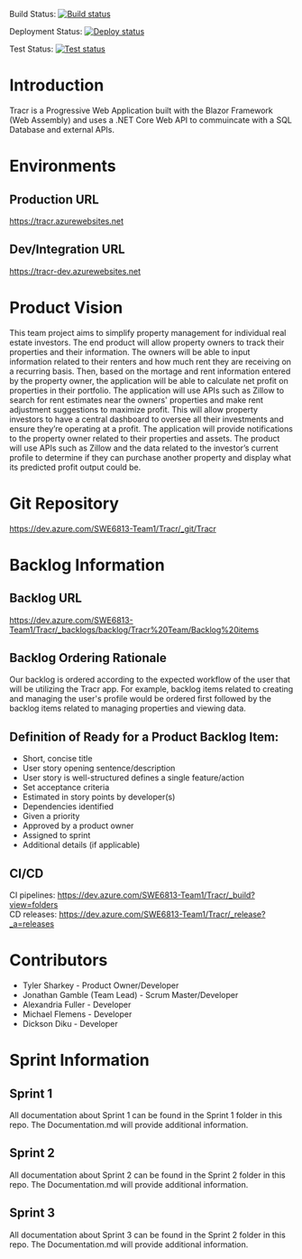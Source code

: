 Build Status:
[![Build status](https://dev.azure.com/SWE6813-Team1/Tracr/_apis/build/status/tracr-prod)](https://dev.azure.com/SWE6813-Team1/Tracr/_build/latest?definitionId=5)

Deployment Status:
[![Deploy status](https://vsrm.dev.azure.com/SWE6813-Team1/_apis/public/Release/badge/bdd6bc71-5874-4d2c-9da8-f1705ba844aa/3/5)](https://dev.azure.com/SWE6813-Team1/Tracr/_release?_a=releases&definitionId=3)

Test Status:
[![Test status](https://vsrm.dev.azure.com/SWE6813-Team1/_apis/public/Release/badge/bdd6bc71-5874-4d2c-9da8-f1705ba844aa/3/6)](https://dev.azure.com/SWE6813-Team1/Tracr/_release?_a=releases&definitionId=3)

# Introduction 
Tracr is a Progressive Web Application built with the Blazor Framework (Web Assembly) and uses a .NET Core Web API to commuincate with a SQL Database and external APIs.

# Environments

## Production URL
https://tracr.azurewebsites.net

## Dev/Integration URL
https://tracr-dev.azurewebsites.net

# Product Vision
This team project aims to simplify property management for individual real estate investors. The end product will allow property owners to track their properties and their information. The owners will be able to input information related to their renters and how much rent they are receiving on a recurring basis. Then, based on the mortage and rent information entered by the property owner, the application will be able to calculate net profit on properties in their portfolio. The application will use APIs such as Zillow to search for rent estimates near the owners' properties and make rent adjustment suggestions to maximize profit. This will allow property investors to have a central dashboard to oversee all their investments and ensure they’re operating at a profit. The application will provide notifications to the property owner related to their properties and assets. The product will use APIs such as Zillow and the data related to the investor’s current profile to determine if they can purchase another property and display what its predicted profit output could be. 

# Git Repository 
https://dev.azure.com/SWE6813-Team1/Tracr/_git/Tracr

# Backlog Information

## Backlog URL 
https://dev.azure.com/SWE6813-Team1/Tracr/_backlogs/backlog/Tracr%20Team/Backlog%20items

## Backlog Ordering Rationale
Our backlog is ordered according to the expected workflow of the user that will be utilizing the Tracr app. For example, backlog items related to creating and managing the user's profile would be ordered first followed by the backlog items related to managing properties and viewing data.

## Definition of Ready for a Product Backlog Item:
* Short, concise title
* User story opening sentence/description
* User story is well-structured defines a single feature/action
* Set acceptance criteria
* Estimated in story points by developer(s)
* Dependencies identified
* Given a priority
* Approved by a product owner
* Assigned to sprint
* Additional details (if applicable)

## CI/CD
CI pipelines: https://dev.azure.com/SWE6813-Team1/Tracr/_build?view=folders  
CD releases: https://dev.azure.com/SWE6813-Team1/Tracr/_release?_a=releases

# Contributors
* Tyler Sharkey - Product Owner/Developer
* Jonathan Gamble (Team Lead) - Scrum Master/Developer
* Alexandria Fuller - Developer
* Michael Flemens - Developer
* Dickson Diku - Developer

# Sprint Information

## Sprint 1
All documentation about Sprint 1 can be found in the Sprint 1 folder in this repo. The Documentation.md will provide additional information.

## Sprint 2
All documentation about Sprint 2 can be found in the Sprint 2 folder in this repo. The Documentation.md will provide additional information.

## Sprint 3
All documentation about Sprint 3 can be found in the Sprint 2 folder in this repo. The Documentation.md will provide additional information.